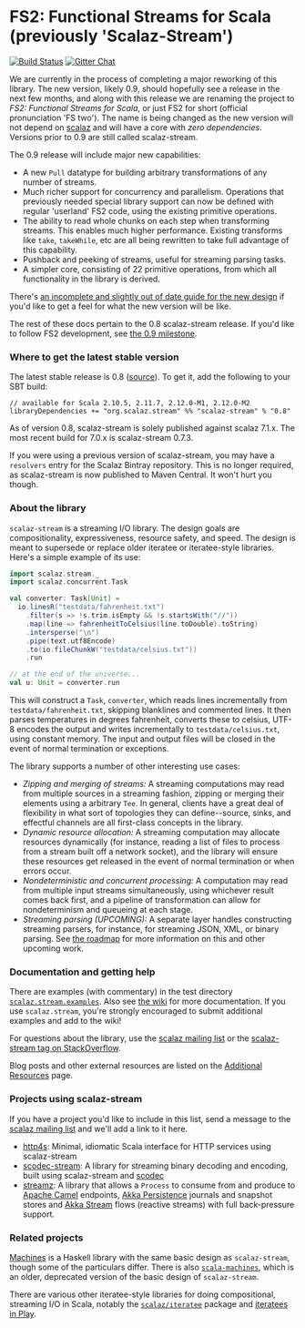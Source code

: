 FS2: Functional Streams for Scala (previously 'Scalaz-Stream')
=============

[![Build Status](https://travis-ci.org/functional-streams-for-scala/fs2.svg?branch=topic/redesign)](http://travis-ci.org/functional-streams-for-scala/fs2)
[![Gitter Chat](https://badges.gitter.im/functional-streams-for-scala/fs2.svg)](https://gitter.im/functional-streams-for-scala/fs2)

We are currently in the process of completing a major reworking of this library. The new version, likely 0.9, should hopefully see a release in the next few months, and along with this release we are renaming the project to _FS2: Functional Streams for Scala_, or just FS2 for short (official pronunciation 'FS two'). The name is being changed as the new version will not depend on [scalaz](https://github.com/scalaz/scalaz) and will have a core with _zero dependencies_. Versions prior to 0.9 are still called scalaz-stream.

The 0.9 release will include major new capabilities:

* A new `Pull` datatype for building arbitrary transformations of any number of streams.
* Much richer support for concurrency and parallelism. Operations that previously needed special library support can now be defined with regular 'userland' FS2 code, using the existing primitive operations.
* The ability to read whole chunks on each step when transforming streams. This enables much higher performance. Existing transforms like `take`, `takeWhile`, etc are all being rewritten to take full advantage of this capability.
* Pushback and peeking of streams, useful for streaming parsing tasks.
* A simpler core, consisting of 22 primitive operations, from which all functionality in the library is derived.

There's [an incomplete and slightly out of date guide for the new design](https://github.com/functional-streams-for-scala/fs2/blob/topic/redesign/docs/guide.markdown) if you'd like to get a feel for what the new version will be like.

The rest of these docs pertain to the 0.8 scalaz-stream release. If you'd like to follow FS2 development, see [the 0.9 milestone](https://github.com/functional-streams-for-scala/fs2/milestones/0.9.0).

### Where to get the latest stable version ###

The latest stable release is 0.8 ([source](https://github.com/functional-streams-for-scala/fs2/tree/release/0.8)). To get it, add the following to your SBT build:

```
// available for Scala 2.10.5, 2.11.7, 2.12.0-M1, 2.12.0-M2
libraryDependencies += "org.scalaz.stream" %% "scalaz-stream" % "0.8"
```

As of version 0.8, scalaz-stream is solely published against scalaz 7.1.x.  The most recent build for 7.0.x is scalaz-stream 0.7.3.

If you were using a previous version of scalaz-stream, you may have a `resolvers` entry for the Scalaz Bintray repository.  This is no longer required, as scalaz-stream is now published to Maven Central.  It won't hurt you though.

### About the library ###

`scalaz-stream` is a streaming I/O library. The design goals are compositionality, expressiveness, resource safety, and speed. The design is meant to supersede or replace older iteratee or iteratee-style libraries. Here's a simple example of its use:

``` scala
import scalaz.stream._
import scalaz.concurrent.Task

val converter: Task[Unit] =
  io.linesR("testdata/fahrenheit.txt")
    .filter(s => !s.trim.isEmpty && !s.startsWith("//"))
    .map(line => fahrenheitToCelsius(line.toDouble).toString)
    .intersperse("\n")
    .pipe(text.utf8Encode)
    .to(io.fileChunkW("testdata/celsius.txt"))
    .run

// at the end of the universe...
val u: Unit = converter.run
```

This will construct a `Task`, `converter`, which reads lines incrementally from `testdata/fahrenheit.txt`, skipping blanklines and commented lines. It then parses temperatures in degrees fahrenheit, converts these to celsius, UTF-8 encodes the output and writes incrementally to `testdata/celsius.txt`, using constant memory. The input and output files will be closed in the event of normal termination or exceptions.

The library supports a number of other interesting use cases:

* _Zipping and merging of streams:_ A streaming computations may read from multiple sources in a streaming fashion, zipping or merging their elements using a arbitrary `Tee`. In general, clients have a great deal of flexibility in what sort of topologies they can define--source, sinks, and effectful channels are all first-class concepts in the library.
* _Dynamic resource allocation:_ A streaming computation may allocate resources dynamically (for instance, reading a list of files to process from a stream built off a network socket), and the library will ensure these resources get released in the event of normal termination or when errors occur.
* _Nondeterministic and concurrent processing:_ A computation may read from multiple input streams simultaneously, using whichever result comes back first, and a pipeline of transformation can allow for nondeterminism and queueing at each stage.
* _Streaming parsing (UPCOMING):_ A separate layer handles constructing streaming parsers, for instance, for streaming JSON, XML, or binary parsing. See [the roadmap](https://github.com/functional-streams-for-scala/fs2/wiki/Roadmap) for more information on this and other upcoming work.

### Documentation and getting help ###

There are examples (with commentary) in the test directory [`scalaz.stream.examples`](https://github.com/scalaz/scalaz-stream/tree/master/src/test/scala/scalaz/stream/examples). Also see [the wiki](https://github.com/scalaz/scalaz-stream/wiki) for more documentation. If you use `scalaz.stream`, you're strongly encouraged to submit additional examples and add to the wiki!

For questions about the library, use the [scalaz mailing list](https://groups.google.com/forum/#!forum/scalaz) or the [scalaz-stream tag on StackOverflow](http://stackoverflow.com/questions/tagged/scalaz-stream).

Blog posts and other external resources are listed on the [Additional Resources](https://github.com/functional-streams-for-scala/fs2/wiki/Additional-Resources) page.

### Projects using scalaz-stream ###

If you have a project you'd like to include in this list, send a message to the [scalaz mailing list](https://groups.google.com/forum/#!forum/scalaz) and we'll add a link to it here.

* [http4s](http://http4s.org/): Minimal, idiomatic Scala interface for HTTP services using scalaz-stream
* [scodec-stream](https://github.com/scodec/scodec-stream): A library for streaming binary decoding and encoding, built using scalaz-stream and [scodec](https://github.com/scodec/scodec)
* [streamz](https://github.com/krasserm/streamz): A library that allows a `Process` to consume from and produce to [Apache Camel](http://camel.apache.org/) endpoints, [Akka Persistence](http://doc.akka.io/docs/akka/2.3.5/scala/persistence.html) journals and snapshot stores and [Akka Stream](http://akka.io/docs/#akka-streams-and-http) flows (reactive streams) with full back-pressure support.

### Related projects ###

[Machines](https://github.com/ekmett/machines/) is a Haskell library with the same basic design as `scalaz-stream`, though some of the particulars differ. There is also [`scala-machines`](https://github.com/runarorama/scala-machines), which is an older, deprecated version of the basic design of `scalaz-stream`.

There are various other iteratee-style libraries for doing compositional, streaming I/O in Scala, notably the [`scalaz/iteratee`](https://github.com/scalaz/scalaz/tree/scalaz-seven/iteratee) package and [iteratees in Play](https://www.playframework.com/documentation/2.0/Iteratees).

